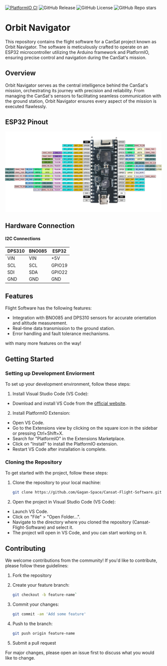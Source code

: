 [![PlatformIO CI](https://github.com/Gagan-Space/Cansat-Flight-Software/actions/workflows/test.yml/badge.svg)](https://github.com/Gagan-Space/Cansat-Flight-Software/actions/workflows/test.yml)
![GitHub Release](https://img.shields.io/github/v/release/Gagan-Space/Cansat-Flight-Software)
![GitHub License](https://img.shields.io/github/license/Gagan-Space/Cansat-Flight-Software)
![GitHub Repo stars](https://img.shields.io/github/stars/Gagan-Space/Cansat-Flight-Software?style=flat)

# Orbit Navigator
This repository contains the flight software for a CanSat project known as Orbit Navigator. The software is meticulously crafted to operate on an ESP32 microcontroller utilizing the Arduino framework and PlatformIO, ensuring precise control and navigation during the CanSat's mission.

## Overview

Orbit Navigator serves as the central intelligence behind the CanSat's mission, orchestrating its journey with precision and reliability. From managing the CanSat's sensors to facilitating seamless communication with the ground station, Orbit Navigator ensures every aspect of the mission is executed flawlessly.

## ESP32 Pinout
![Esp32 Pinout](esp32-pico-kit-1-pinout.png)

## Hardware Connection
#### I2C Connections
| DPS310     | BNO085    | ESP32      |
|------------|-----------|------------|
| VIN        | VIN       | +5V        |
| SCL        | SCL       | GPIO19     |
| SDI        | SDA       | GPIO22     |
| GND        | GND       | GND        |


## Features
Flight Software has the following features:
- Integration with BNO085 and DPS310 sensors for accurate orientation and altitude measurement.
- Real-time data transmission to the ground station.
- Error handling and fault tolerance mechanisms.

with many more features on the way!

## Getting Started

### Setting up Development Enviorment
To set up your development environment, follow these steps:

1. Install Visual Studio Code (VS Code):
- Download and install VS Code from the [official website](https://code.visualstudio.com/).

2. Install PlatformIO Extension:
- Open VS Code.
- Go to the Extensions view by clicking on the square icon in the sidebar or pressing Ctrl+Shift+X.
- Search for "PlatformIO" in the Extensions Marketplace.
- Click on "Install" to install the PlatformIO extension.
- Restart VS Code after installation is complete.


### Cloning the Repository
To get started with the project, follow these steps:

1. Clone the repository to your local machine:

    ```bash
    git clone https://github.com/Gagan-Space/Cansat-Flight-Software.git
    ```
2. Open the project in Visual Studio Code (VS Code):

- Launch VS Code.
- Click on "File" > "Open Folder...".
- Navigate to the directory where you cloned the repository (Cansat-Flight-Software) and select it.
- The project will open in VS Code, and you can start working on it.

## Contributing

We welcome contributions from the community! If you'd like to contribute, please follow these guidelines:

1. Fork the repository
2. Create your feature branch: 
    ```bash
    git checkout -b feature-name`
    ```
3. Commit your changes:
    ```bash
    git commit -am 'Add some feature'
    ```

4. Push to the branch: 
    ``` bash
    git push origin feature-name
    ```
5. Submit a pull request

For major changes, please open an issue first to discuss what you would like to change.